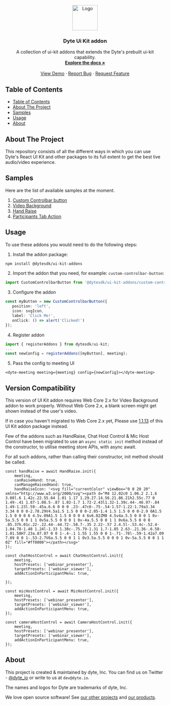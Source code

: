 <!-- PROJECT LOGO -->
<p align="center">
  <a href="https://dyte.in">
    <img src="https://dyte-uploads.s3.ap-south-1.amazonaws.com/dyte-logo-dark.svg" alt="Logo" width="80">
  </a>
  <h3 align="center">Dyte Ui Kit addon</h3>

  <p align="center">
    A collection of ui-kit addons that extends the Dyte's prebuilt ui-kit capability.
    <br />
    <a href="https://docs.dyte.io"><strong>Explore the docs »</strong></a>
    <br />
    <br />
    <a href="https://demo.dyte.io">View Demo</a>
    ·
    <a href="https://docs.dyte.io/discuss">Report Bug</a>
    ·
    <a href="https://docs.dyte.io/discuss">Request Feature</a>
  </p>
</p>



<!-- TABLE OF CONTENTS -->

## Table of Contents

- [Table of Contents](#table-of-contents)
- [About The Project](#about-the-project)
- [Samples](#samples)
- [Usage](#usage)
- [About](#about)


<!-- ABOUT THE PROJECT -->
## About The Project

This repository consists of all the different ways in which you can use Dyte's
React UI Kit and other packages to its full extent to get the best live
audio/video experience.

## Samples

Here are the list of available samples at the moment.

1. [Custom Controlbar button](./src/custom-controlbar-button/)
2. [Video Background](./src/video-background/)
3. [Hand Raise](./src/hand-raise/)
4. [Participants Tab Action](./src/participants-tab-action/)


## Usage

To use these addons you would need to do the following steps:

1. Install the addon package:

```sh
npm install @dytesdk/ui-kit-addons
```

2. Import the addon that you need, for example:
   `custom-controlbar-button`:

```ts
import CustomControlbarButton from '@dytesdk/ui-kit-addons/custom-controlbar-button';
```

3. Configure the addon

```ts
const myButton = new CustomControlbarButton({
   position: 'left',
   icon: svgIcon,
   label: 'Click Me!',
   onClick: () => alert('Clicked!')
});
```

4. Register addon

```ts
import { registerAddons } from dytesdk/ui-kit;
...
const newConfig = registerAddons([myButton], meeting);
```

5. Pass the config to meeting UI

```
<dyte-meeting meeting={meeting} config={newConfig}></dyte-meeting> 
```

## Version Compatibility

This version of UI Kit addon requires Web Core 2.x for Video Background addon to work properly. Without Web Core 2.x, a blank screen might get shown instead of the user's video.

If in case you haven't migrated to Web Core 2.x yet, Please use [1.1.13](https://www.npmjs.com/package/@dytesdk/ui-kit-addons/v/1.1.13) of this UI Kit addon package instead.

Few of the addons such as HandRaise, Chat Host Control & Mic Host Control have been migrated to use an `async static init` method instead of the constructor, to utilise meeting store APIs, with async await.

For all such addons, rather than calling their constructor, init method should be called.

```tsx
const handRaise = await HandRaise.init({
    meeting,
    canRaiseHand: true,
    canManageRaisedHand: true,
    handRaiseIcon: '<svg fill="currentColor" viewBox="0 0 20 20" xmlns="http://www.w3.org/2000/svg"><path d="M4 12.02c0 1.06.2 2.1.6 3.08l.6 1.42c.22.55.64 1.01 1.17 1.29.27.14.56.21.86.21h2.55c.77 0 1.49-.41 1.87-1.08.5-.87 1.02-1.7 1.72-2.43l1.32-1.39c.44-.46.97-.84 1.49-1.23l.59-.45a.6.6 0 0 0 .23-.47c0-.75-.54-1.57-1.22-1.79a3.34 3.34 0 0 0-2.78.29V4.5a1.5 1.5 0 0 0-2.05-1.4 1.5 1.5 0 0 0-2.9 0A1.5 1.5 0 0 0 6 4.5v.09A1.5 1.5 0 0 0 4 6v6.02ZM8 4.5v4a.5.5 0 0 0 1 0v-5a.5.5 0 0 1 1 0v5a.5.5 0 0 0 1 0v-4a.5.5 0 0 1 1 0v6a.5.5 0 0 0 .85.37h.01c.22-.22.44-.44.72-.58.7-.35 2.22-.57 2.4.5l-.53.4c-.52.4-1.04.78-1.48 1.24l-1.33 1.38c-.75.79-1.31 1.7-1.85 2.63-.21.36-.6.58-1.01.58H7.23a.87.87 0 0 1-.4-.1 1.55 1.55 0 0 1-.71-.78l-.59-1.42a7.09 7.09 0 0 1-.53-2.7V6a.5.5 0 0 1 1 0v3.5a.5.5 0 0 0 1 0v-5a.5.5 0 0 1 1 0Z" fill="#ff0000"></path></svg>'
});

const chatHostControl = await ChatHostControl.init({
    meeting,
    hostPresets: ['webinar_presenter'],
    targetPresets: ['webinar_viewer'],
    addActionInParticipantMenu: true,

});

const micHostControl = await MicHostControl.init({
    meeting,
    hostPresets: ['webinar_presenter'],
    targetPresets: ['webinar_viewer'],
    addActionInParticipantMenu: true,
});

const cameraHostControl = await CameraHostControl.init({
    meeting,
    hostPresets: ['webinar_presenter'],
    targetPresets: ['webinar_viewer'],
    addActionInParticipantMenu: true,
});
```

## About

This project is created & maintained by dyte, Inc. You can find us on Twitter - [@dyte_io](https://twitter.com/dyte_io) or write to us at `dev@dyte.io`.

The names and logos for Dyte are trademarks of dyte, Inc.

We love open source software! See [our other projects](https://github.com/dyte-io) and [our products](https://dyte.io).